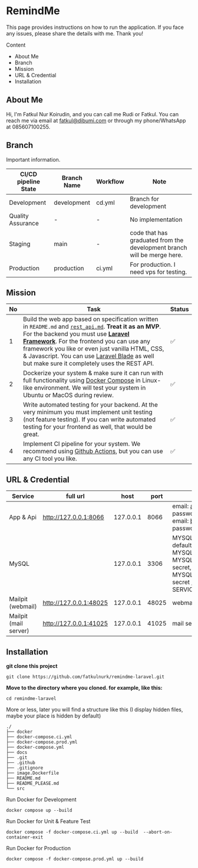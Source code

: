 # RemindMe

This page provides instructions on how to run the application. If you face any issues, please share the details with me.
Thank you!

Content

- About Me
- Branch
- Mission
- URL & Credential
- Installation

## About Me

Hi, I'm Fatkul Nur Koirudin, and you can call me Rudi or Fatkul. You can reach me via email at fatkul@dibumi.com or
through my phone/WhatsApp at 085607100255.

## Branch

Important information.

| CI/CD pipeline State | Branch Name | Workflow | Note                                                                    |
|----------------------|-------------|----------|-------------------------------------------------------------------------|
| Development          | development | cd.yml   | Branch for development                                                  |
| Quality Assurance    | -           | -        | No implementation                                                       |
| Staging              | main        | -        | code that has graduated from the development branch will be merge here. |
| Production           | production  | ci.yml   | For production. I need vps for testing.                                 |

## Mission

| No | Task                                                                                                                                                                                                                                                                                                                                                                                                                                   | Status |
|----|----------------------------------------------------------------------------------------------------------------------------------------------------------------------------------------------------------------------------------------------------------------------------------------------------------------------------------------------------------------------------------------------------------------------------------------|--------|
| 1  | Build the web app based on specification written in `README.md` and [`rest_api.md`](./docs/rest_api.md). **Treat it as an MVP**. For the backend you must use **[Laravel Framework](https://laravel.com/)**. For the frontend you can use any framework you like or even just vanilla HTML, CSS, & Javascript. You can use [Laravel Blade](https://laravel.com/docs/10.x/blade) as well but make sure it completely uses the REST API. | ✅      |
| 2  | Dockerize your system & make sure it can run with full functionality using [Docker Compose](https://docs.docker.com/compose/) in Linux-like environment. We will test your system in Ubuntu or MacOS during review.                                                                                                                                                                                                                    | ✅      |
| 3  | Write automated testing for your backend. At the very minimum you must implement unit testing (not feature testing). If you can write automated testing for your frontend as well, that would be great.                                                                                                                                                                                                                                | ✅      |
| 4  | Implement CI pipeline for your system. We recommend using [Github Actions](https://github.com/features/actions), but you can use any CI tool you like.                                                                                                                                                                                                                                                                                 | ✅      |

## URL & Credential

| Service               | full url               | host      | port  | description                                                                                                                                   |
|-----------------------|------------------------|-----------|-------|-----------------------------------------------------------------------------------------------------------------------------------------------|
| App & Api             | http://127.0.0.1:8066  | 127.0.0.1 | 8066  | email: alice@mail.com, password: 123456,<br/>email: bob@mail.com, password: 123456                                                            |
| MySQL                 |                        | 127.0.0.1 | 3306  | MYSQL_DATABASE: default,<br/>MYSQL_USER: laravel, <br/>MYSQL_PASSWORD: secret, <br/>MYSQL_ROOT_PASSWORD: secret , <br/>SERVICE_NAME: database |
| Mailpit (webmail)     | http://127.0.0.1:48025 | 127.0.0.1 | 48025 | webmail                                                                                                                                       |
| Mailpit (mail server) | http://127.0.0.1:41025 | 127.0.0.1 | 41025 | mail server                                                                                                                                   |

## Installation

[//]: # (Before accessing the website, make sure to build the application using `npm run build`. The build folder is included in)

[//]: # (the .gitignore by default from Laravel team. If you encounter any issues about vite/Compiling Assets, follow the)

[//]: # (tutorial provided at the very end &#40;Compiling Assets&#41;.)

**git clone this project**

```
git clone https://github.com/fatkulnurk/remindme-laravel.git 
```

**Move to the directory where you cloned. for example, like this:**

```text
cd remindme-laravel
```

More or less, later you will find a structure like this (I display hidden files, maybe your place is hidden by default)

```text
./
├── docker
├── docker-compose.ci.yml
├── docker-compose.prod.yml
├── docker-compose.yml
├── docs
├── .git
├── .github
├── .gitignore
├── image.Dockerfile
├── README.md
├── README_PLEASE.md
└── src

```

Run Docker for Development
```shell
docker compose up --build
```

Run Docker for Unit & Feature Test
```shell
docker compose -f docker-compose.ci.yml up --build  --abort-on-container-exit
```

Run Docker for Production
```shell
docker compose -f docker-compose.prod.yml up --build 
```


[//]: # (### deprecated)

[//]: # (**Run Docker**)

[//]: # ()
[//]: # (```text)

[//]: # (docker compose up -d app)

[//]: # (```)

[//]: # ()
[//]: # (**for some case, if you need rebuild, run this**)

[//]: # ()
[//]: # (```text)

[//]: # (docker compose build --no-cache)

[//]: # (```)

[//]: # ()
[//]: # (**install dependency**)

[//]: # ()
[//]: # (```text)

[//]: # (docker compose run --rm composer install)

[//]: # (```)

[//]: # ()
[//]: # (**copy .env.example to .env**)

[//]: # ()
[//]: # (```text)

[//]: # (cp src/.env.example src/.env)

[//]: # (```)

[//]: # ()
[//]: # (**Generate Key**)

[//]: # ()
[//]: # (```text)

[//]: # (docker compose run --rm artisan key:generate)

[//]: # (```)

[//]: # ()
[//]: # (**Migrate database**)

[//]: # ()
[//]: # (```text)

[//]: # (docker compose run --rm artisan migrate:fresh --seed)

[//]: # (```)

[//]: # ()
[//]: # (**Clear Optimize**)

[//]: # ()
[//]: # (```text)

[//]: # (docker compose run --rm artisan optimize:clear)

[//]: # (```)

[//]: # ()
[//]: # (**Run Test &#40;Unit Test & Feature Test&#41;**)

[//]: # ()
[//]: # (```text)

[//]: # (docker compose run --rm artisan test)

[//]: # (```)

[//]: # ()
[//]: # (---)

[//]: # ()
[//]: # (**Dev Server & Compiling Assets**)

[//]: # ()
[//]: # (install dependency &#40;like `npm install`&#41;)

[//]: # ()
[//]: # (```text)

[//]: # (docker compose run --rm npm install)

[//]: # (```)

[//]: # ()
[//]: # (for dev server &#40;like `npm run dev`&#41;, you can run with command:)

[//]: # ()
[//]: # (```text)

[//]: # (docker compose run --rm --service-ports npm run dev)

[//]: # (```)

[//]: # ()
[//]: # (or, if you need build &#40;like `npm run build`&#41;, run this command:)

[//]: # ()
[//]: # (```text)

[//]: # (docker compose run --rm npm run build)

[//]: # (```)
